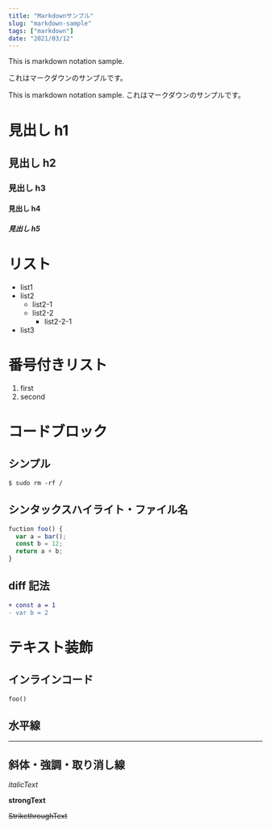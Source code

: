 ```yaml
---
title: "Markdownサンプル"
slug: "markdown-sample"
tags: ["markdown"]
date: "2021/03/12"
---
```


This is markdown notation sample.

これはマークダウンのサンプルです。

This is markdown notation sample.
これはマークダウンのサンプルです。

# 見出し h1

## 見出し h2

### 見出し h3

#### 見出し h4

##### 見出し h5

# リスト
- list1
- list2
  - list2-1
  - list2-2
    - list2-2-1
- list3

# 番号付きリスト
1. first
2. second

# コードブロック
## シンプル

```
$ sudo rm -rf /
```

## シンタックスハイライト・ファイル名

```js [sample.js]
fuction foo() {
  var a = bar();
  const b = 12;
  return a + b;
}
```

## diff 記法

```diff
+ const a = 1
- var b = 2
```

# テキスト装飾
## インラインコード

`foo()`

## 水平線

---

## 斜体・強調・取り消し線

*italicText*

**strongText**

~~StrikethroughText~~